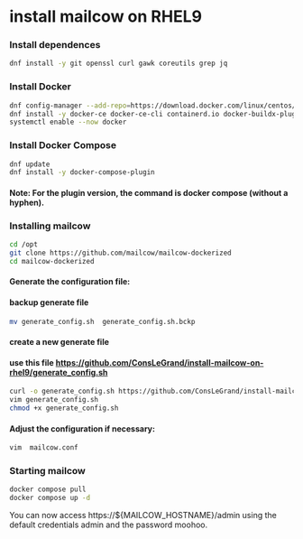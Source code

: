 # install mailcow on RHEL9
### Install dependences
```bash 
dnf install -y git openssl curl gawk coreutils grep jq
```
### Install Docker
```bash 
dnf config-manager --add-repo=https://download.docker.com/linux/centos/docker-ce.repo
dnf install -y docker-ce docker-ce-cli containerd.io docker-buildx-plugin docker-compose-plugin
systemctl enable --now docker
```
### Install Docker Compose 
```bash 
dnf update
dnf install -y docker-compose-plugin 
```
 #### Note: For the plugin version, the command is docker compose (without a hyphen).

 ### Installing mailcow
```bash 
cd /opt
git clone https://github.com/mailcow/mailcow-dockerized
cd mailcow-dockerized
```
#### Generate the configuration file:
#### backup generate file
```bash 
mv generate_config.sh  generate_config.sh.bckp
```
#### create a new generate file
#### use this file https://github.com/ConsLeGrand/install-mailcow-on-rhel9/generate_config.sh
```bash 
curl -o generate_config.sh https://github.com/ConsLeGrand/install-mailcow-on-rhel9/generate_config.sh
vim generate_config.sh
chmod +x generate_config.sh
```
#### Adjust the configuration if necessary:

```bash 
vim  mailcow.conf
```

### Starting mailcow
```bash 
docker compose pull
docker compose up -d
```
You can now access https://${MAILCOW_HOSTNAME}/admin using the default credentials admin and the password moohoo.
